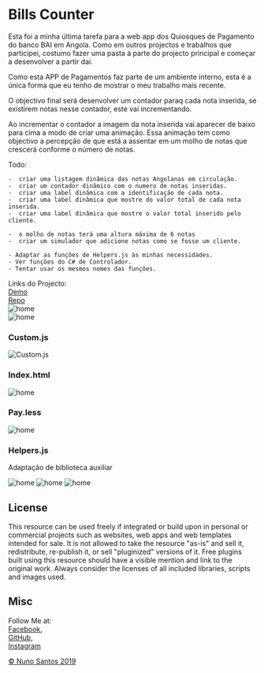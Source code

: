 # Bills Counter

Esta foi a minha última tarefa para a web app dos Quiosques de Pagamento do banco BAI em Angola.
Como em outros projectos e trabalhos que participei, costumo fazer uma pasta à parte do projecto principal e começar a desenvolver a partir dai.

Como esta APP de Pagamentos faz parte de um ambiente interno, esta é a única forma que eu tenho de mostrar o meu trabalho mais recente.

O objectivo final será desenvolver um contador paraq cada nota inserida, se existirem notas nesse contador, este vai incrementando.

Ao incrementar o contador a imagem da nota inserida vai aparecer de baixo para cima a modo de criar uma animação. Essa animação tem como objectivo a percepção de que está a assentar em um molho de notas que crescerá conforme o número de notas.

Todo:

    -  criar uma listagem dinâmica das notas Angolanas em circulação.
    -  criar um contador dinâmico com o numero de notas inseridas.
    -  criar uma label dinâmica com a identificação de cada nota.
    -  criar uma label dinâmica que mostre do valor total de cada nota inserida.
    -  criar uma label dinâmica que mostre o valor total inserido pelo cliente.
    
    -  o molho de notas terá uma altura máxima de 6 notas
    -  criar um simulador que adicione notas como se fosse um cliente. 

    - Adaptar as funções de Helpers.js às minhas necessidades.
    - Ver funções do C# de Controlador. 
    - Tentar usar os mesmos nomes das funções.


Links do Projecto:      
[Demo](https://nunosantoswebdesigner.github.io/bills-counter)    
[Repo](https://github.com/nunosantoswebdesigner/bills-counter)    
![home](https://github.com/nunosantoswebdesigner/pdfs/blob/gh-pages/images/bills_2.png)  
![home](https://github.com/nunosantoswebdesigner/pdfs/blob/gh-pages/images/bills_8.png)  
  

### Custom.js          
![Custom.js](https://github.com/nunosantoswebdesigner/pdfs/blob/gh-pages/images/bills_1.png)


### Index.html        
![home](https://github.com/nunosantoswebdesigner/pdfs/blob/gh-pages/images/bills_3.png)


### Pay.less     
![home](https://github.com/nunosantoswebdesigner/pdfs/blob/gh-pages/images/bills_4.png)


### Helpers.js   
Adaptação de biblioteca auxiliar

![home](https://github.com/nunosantoswebdesigner/pdfs/blob/gh-pages/images/bills_5.png)
![home](https://github.com/nunosantoswebdesigner/pdfs/blob/gh-pages/images/bills_6.png)
![home](https://github.com/nunosantoswebdesigner/pdfs/blob/gh-pages/images/bills_7.png)



## License
This resource can be used freely if integrated or build upon in personal or commercial projects such as websites, web apps and web templates intended for sale. It is not allowed to take the resource "as-is" and sell it, redistribute, re-publish it, or sell "pluginized" versions of it. Free plugins built using this resource should have a visible mention and link to the original work. Always consider the licenses of all included libraries, scripts and images used.

## Misc

Follow Me at:      
[Facebook](http://www.facebook.com/nunosantoswebdesigner),     
[GitHub](https://github.com/nunosantoswebdesigner),     
[Instagram](https://www.instagram.com/nunosantos_webdesigner)     


[© Nuno Santos 2019](https://www.instagram.com/nunosantos_webdesigner)
